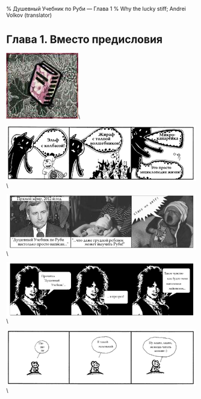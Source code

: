 % Душевный Учебник по Руби — Глава 1
% Why the lucky stiff; Andrei Volkov (translator)

Глава 1. Вместо предисловия
============================
![o](images/chapter_poignant_guide-1.jpg)\ 


![Удивительные истории](images/about_the_poignant_guide-1.png)\ 

![Понятно даже ребенку](images/about_the_poignant_guide-2.jpg)\ 

![Прозревший читатель](images/about_the_poignant_guide-3.png)\ 

![Пи-пи-пи](images/about_the_poignant_guide-4.png)\ 

